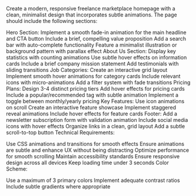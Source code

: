 Create a modern, responsive freelance marketplace homepage with a clean, minimalist design that incorporates subtle animations. The page should include the following sections:

Hero Section:
Implement a smooth fade-in animation for the main headline and CTA button
Include a brief, compelling value proposition
Add a search bar with auto-complete functionality
Feature a minimalist illustration or background pattern with parallax effect
About Us Section:
Display key statistics with counting animations
Use subtle hover effects on information cards
Include a brief company mission statement
Add testimonials with sliding transitions
Job Categories:
Create an interactive grid layout
Implement smooth hover animations for category cards
Include relevant icons with micro-animations
Add a filter system with fade transitions
Pricing Plans:
Design 3-4 distinct pricing tiers
Add hover effects for pricing cards
Include a popular/recommended tag with subtle animation
Implement a toggle between monthly/yearly pricing
Key Features:
Use icon animations on scroll
Create an interactive feature showcase
Implement staggered reveal animations
Include hover effects for feature cards
Footer:
Add a newsletter subscription form with validation animation
Include social media icons with hover effects
Organize links in a clean, grid layout
Add a subtle scroll-to-top button
Technical Requirements:

Use CSS animations and transitions for smooth effects
Ensure animations are subtle and enhance UX without being distracting
Optimize performance for smooth scrolling
Maintain accessibility standards
Ensure responsive design across all devices
Keep loading time under 3 seconds
Color Scheme:

Use a maximum of 3 primary colors
Implement adequate contrast ratios
Include subtle gradients where appropriate
